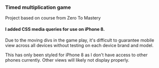 ### Timed multiplication game

Project based on course from Zero To Mastery

#### I added CSS media queries for use on iPhone 8.

Due to the moving divs in the game play, it's difficult to guarantee mobile view across all devices without testing on each device brand and model.

This has only been styled for iPhone 8 as I don't have access to other phones currently. Other views will likely not display properly.
